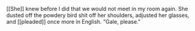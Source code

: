 [[She]] knew before I did that we would not meet in my room again. She dusted off the powdery bird shit off her shoulders, adjusted her glasses, and [[pleaded]] once more in English. "Gale, please."
